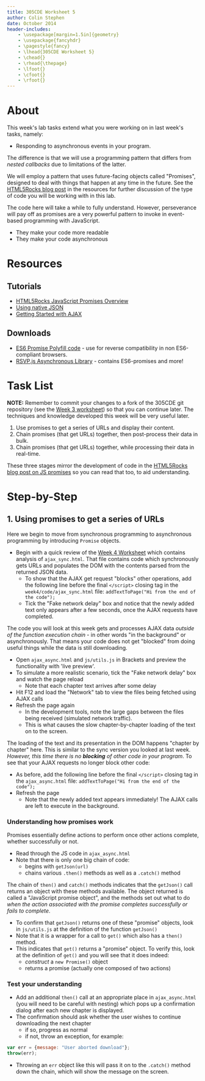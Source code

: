 ```yaml
---
title: 305CDE Worksheet 5
author: Colin Stephen
date: October 2014
header-includes:
	- \usepackage[margin=1.5in]{geometry}
	- \usepackage{fancyhdr}
    - \pagestyle{fancy}
    - \lhead{305CDE Worksheet 5}
    - \chead{}
    - \rhead{\thepage}
    - \lfoot{}
    - \cfoot{}
    - \rfoot{}
---
```


# About

This week's lab tasks extend what you were working on in last week's tasks, namely:

* Responding to asynchronous events in your program.

The difference is that we will use a programming pattern that differs from _nested callbacks_ due to limitations of the latter.

We will employ a pattern that uses future-facing objects called "Promises", designed to deal with things that happen at any time in the future. See the [HTML5Rocks blog post](http://www.html5rocks.com/en/tutorials/es6/promises/) in the resources for further discussion of the type of code you will be working with in this lab.

The code here will take a while to fully understand. However, perseverance will pay off as promises are a very powerful pattern to invoke in event-based programming with JavaScript.

* They make your code more readable
* They make your code asynchronous

# Resources

## Tutorials

* [HTML5Rocks JavaScript Promises Overview](http://www.html5rocks.com/en/tutorials/es6/promises/)
* [Using native JSON](https://developer.mozilla.org/en-US/docs/Web/JavaScript/Guide/Using_native_JSON)
* [Getting Started with AJAX](https://developer.mozilla.org/en-US/docs/AJAX/Getting_Started)

## Downloads

* [ES6 Promise Polyfill code](https://github.com/jakearchibald/es6-promise) - use for reverse compatibility in non ES6-compliant browsers.
* [RSVP.js Asynchronous Library](https://github.com/jakearchibald/es6-promise) - contains ES6-promises and more!

# Task List

**NOTE:** Remember to commit your changes to a fork of the 305CDE git repository (see the [Week 3 worksheet](https://gitlab.com/c0lin/305cde/blob/master/labs/week3/worksheet3.md)) so that you can continue later. The techniques and knowledge developed this week will be very useful later.

1. Use promises to get a series of URLs and display their content.
2. Chain promises (that get URLs) together, then post-process their data in bulk.
3. Chain promises (that get URLs) together, while processing their data in real-time.

These three stages mirror the development of code in the [HTML5Rocks blog post on JS promises](http://www.html5rocks.com/en/tutorials/es6/promises/) so you can read that too, to aid understanding.

# Step-by-Step

## 1. Using promises to get a series of URLs

Here we begin to move from synchronous programming to asynchronous programming by introducing `Promise` objects.

* Begin with a quick review of the [Week 4 Worksheet](https://gitlab.com/c0lin/305cde/blob/master/labs/week4/worksheet4.md) which contains analysis of `ajax_sync.html`. That file contains code which synchronously gets URLs and populates the DOM with the contents parsed from the returned JSON data.
	* To show that the AJAX get request "blocks" other operations, add the following line before the final `</script>` closing tag in the `week4/code/ajax_sync.html` file: `addTextToPage("Hi from the end of the code");`
	* Tick the "Fake network delay" box and notice that the newly added text only appears after a few seconds, once the AJAX requests have completed.

The code you will look at this week gets and processes AJAX data _outside of the function execution chain_ - in other words "in the background" or asynchronously. That means your code does not get "blocked" from doing useful things while the data is still downloading.

* Open `ajax_async.html` and `js/utils.js` in Brackets and preview the functionality with 'live preview'.
* To simulate a more realistic scenario, tick the "Fake network delay" box and watch the page reload
	- Note that each chapter text arrives after some delay
* Hit F12 and load the "Network" tab to view the files being fetched using AJAX calls
* Refresh the page again
	- In the development tools, note the large gaps between the files being received (simulated network traffic).
	- This is what causes the slow chapter-by-chapter loading of the text on to the screen.

The loading of the text and its presentation in the DOM happens "chapter by chapter" here. This is similar to the sync version you looked at last week. _However, this time there is no **blocking** of other code in your program_. To see that your AJAX requests no longer block other code:

* As before, add the following line before the final `</script>` closing tag in the `ajax_async.html` file: `addTextToPage("Hi from the end of the code");`
* Refresh the page
	- Note that the newly added text appears immediately! The AJAX calls are left to execute in the background.

### Understanding how promises work

Promises essentially define actions to perform once other actions complete, whether successfully or not.

* Read through the JS code in `ajax_async.html`
* Note that there is only one big chain of code:
	- begins with `getJson(url)`
	- chains various `.then()` methods as well as a `.catch()` method

The chain of `then()` and `catch()` methods indicates that the `getJson()` call returns an object with these methods available. The object returned is called a "JavaScript promise object", and the methods set out what to do _when the action associated with the promise completes successfully or fails to complete_.

* To confirm that `getJson()` returns one of these "promise" objects, look in `js/utils.js` at the definition of the function `getJson()`
* Note that it is a wrapper for a call to `get()` which also has a `then()` method.
* This indicates that `get()` returns a "promise" object. To verify this, look at the definition of `get()` and you will see that it does indeed:
	- _construct_ a `new Promise()` object
	- returns a promise (actually one composed of two actions)

### Test your understanding

* Add an additional `then()` call at an appropriate place in `ajax_async.html` (you will need to be careful with nesting) which pops up a confirmation dialog after each new chapter is displayed.
* The confirmation should ask whether the user wishes to continue downloading the next chapter
	- if so, progress as normal
	- if not, throw an exception, for example:

```javascript
var err = {message: "User aborted download"};
throw(err);
```

* Throwing an `err` object like this will pass it on to the `.catch()` method down the chain, which will show the message on the screen.
